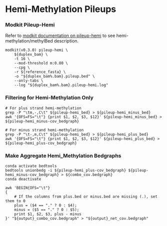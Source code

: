 # Hemi-Methylation Pileups

### Modkit Pileup-Hemi
Refer to [modkit documentation on pileup-hemi](https://nanoporetech.github.io/modkit/intro_pileup_hemi.html) to see hemi-methylation/methylBed description.
```
modkit(v0.3.0) pileup-hemi \
	${duplex_bam} \
	-t 16 \
	--mod-threshold m:0.80 \
	--cpg \
	-r ${reference_fasta} \
	-o "${duplex_bam%.bam}.pileup.bed" \
	--only-tabs \
	--log "${duplex_bam%.bam}.pileup-hemi.log"
```

### Filtering for Hemi-Methylation Only
```
# For plus strand hemi-methylation
grep -P "\tm,-,C\t" ${pileup-hemi_bed} > ${pileup-hemi_minus_bed}
awk '{OFS=FS="\t"} {print $1, $2, $3, $12}' ${pileup-hemi_minus_bed} > ${pileup-hemi_minus-cov_bedgraph}

# For minus strand hemi-methylation
grep -P "\t-,m,C\t" ${pileup-hemi_bed} > ${pileup-hemi_plus_bed}
awk '{OFS=FS="\t"} {print $1, $2, $3, $12}' ${pileup-hemi_plus_bed} > ${pileup-hemi_plus-cov_bedgraph}
```

### Make Aggregate Hemi_Methylation Bedgraphs
```
conda activate bedtools
bedtools unionbedg -i ${pileup-hemi_plus-cov_bedgraph} ${pileup-hemi_minus-cov_bedgraph} > ${combo_cov.bedgraph}
conda deactivate

awk 'BEGIN{OFS="\t"} 
{
    # If the columns from plus.bed or minus.bed are missing (.), set them to 0
    plus = ($4 == "." ? 0 : $4);
    minus = ($5 == "." ? 0 : $5);
    print $1, $2, $3, plus - minus
}' "${output}_combo_cov.bedgraph" > "${output}_net_cov.bedgraph"
```
